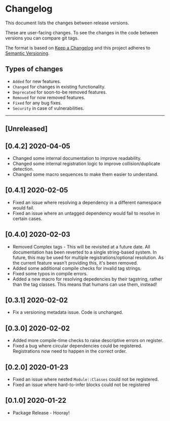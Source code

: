 # Changelog
This document lists the changes between release versions.

These are user-facing changes. To see the changes in the code between versions you can compare git tags.

The format is based on [Keep a Changelog](http://keepachangelog.com/en/1.0.0/)
and this project adheres to [Semantic Versioning](http://semver.org/spec/v2.0.0.html).

## Types of changes
  * `Added` for new features.
  * `Changed` for changes in existing functionality.
  * `Deprecated` for soon-to-be removed features.
  * `Removed` for now removed features.
  * `Fixed` for any bug fixes.
  * `Security` in case of vulnerabilities.

  -------------------------------------------------------------------
## [Unreleased]

## [0.4.2] 2020-04-05
- Changed some internal documentation to improve readability.
- Changed some internal registration logic to improve collision/duplicate detection.
- Changed some macro sequences to make them easier to understand.

## [0.4.1] 2020-02-05
 - Fixed an issue where resolving a dependency in a different namespace would fail.
 - Fixed an issue where an untagged dependency would fail to resolve in certain cases.

## [0.4.0] 2020-02-03
 - Removed Complex tags - This will be revisited at a future date. All documentation has been reverted to a single string-based system.
    In future, this may be used for multiple registrations/optional resolution. As the current feature wasn't providing this, it's been removed.
 - Added some additional compile checks for invalid tag strings.
 - Fixed some typos in compile errors.
 - Added a new macro for resolving depedencies by their tagstring, rather than the tag classes. This means that humans can use them, instead!

## [0.3.1] 2020-02-02
 - Fix a versioning metadata issue. Code is unchanged.

## [0.3.0] 2020-02-02
 - Added more compile-time checks to raise descriptive errors on register.
 - Fixed a bug where circular dependencies could be registered. Registrations now need to happen in the correct order.

## [0.2.0] 2020-01-23
 - Fixed an issue where nested `Module::Classes` could not be registered.
 - Fixed an issue where hard-to-infer blocks could not be registered

## [0.1.0] 2020-01-22
 - Package Release - Hooray!
